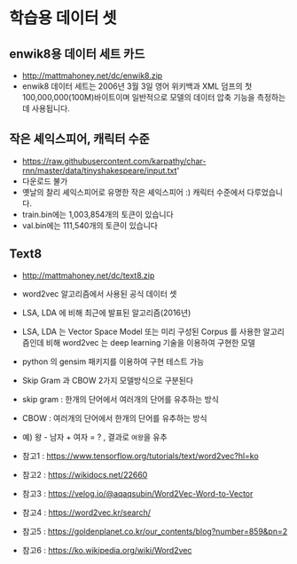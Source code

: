 # 학습용 데이터 셋
## enwik8용 데이터 세트 카드
- http://mattmahoney.net/dc/enwik8.zip
- enwik8 데이터 세트는 2006년 3월 3일 영어 위키백과 XML 덤프의 첫 100,000,000(100M)바이트이며 일반적으로 모델의 데이터 압축 기능을 측정하는 데 사용됩니다.


## 작은 셰익스피어, 캐릭터 수준
- https://raw.githubusercontent.com/karpathy/char-rnn/master/data/tinyshakespeare/input.txt'
- 다운로드 불가
- 옛날의 찰리 셰익스피어로 유명한 작은 셰익스피어 :) 캐릭터 수준에서 다루었습니다.
- train.bin에는 1,003,854개의 토큰이 있습니다
- val.bin에는 111,540개의 토큰이 있습니다

## Text8
- http://mattmahoney.net/dc/text8.zip
- word2vec 알고리즘에서 사용된 공식 데이터 셋
- LSA, LDA 에 비해 최근에 발표된 알고리즘(2016년)
- LSA, LDA 는 Vector Space Model 또는 미리 구성된 Corpus 를 사용한 알고리즘인데 비해 word2vec 는 deep learning 기술을 이용하여 구현한 모델
- python 의 gensim 패키지를 이용하여 구현 테스트 가능
- Skip Gram 과 CBOW 2가지 모델방식으로 구분된다

- skip gram : 한개의 단어에서 여러개의 단어를 유추하는 방식
- CBOW : 여러개의 단어에서 한개의 단어를 유추하는 방식

- 예) 왕 - 남자 + 여자 = ? , 결과로 `여왕`을 유추
- 참고1 : https://www.tensorflow.org/tutorials/text/word2vec?hl=ko
- 참고2 : https://wikidocs.net/22660
- 참고3 : https://velog.io/@aqaqsubin/Word2Vec-Word-to-Vector
- 참고4 : https://word2vec.kr/search/
- 참고5 : https://goldenplanet.co.kr/our_contents/blog?number=859&pn=2
- 참고6 : https://ko.wikipedia.org/wiki/Word2vec
